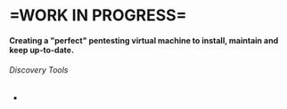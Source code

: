 # =WORK IN PROGRESS=
#### Creating a "perfect" pentesting virtual machine to install, maintain and keep up-to-date.

###### Discovery Tools

-
